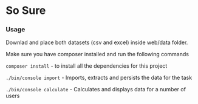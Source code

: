 # So Sure

### Usage
Downlad and place both datasets (csv and excel) inside web/data folder.

Make sure you have composer installed and run the following commands

`composer install` - to install all the dependencies for this project

`./bin/console import` - Imports, extracts and persists the data for the task

`./bin/console calculate` - Calculates and displays data for a number of users


